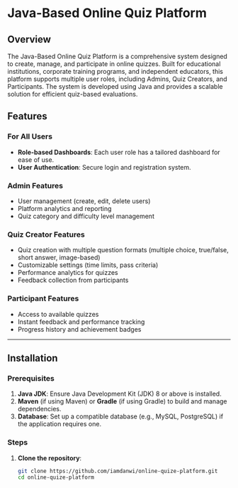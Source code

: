 # Java-Based Online Quiz Platform

## Overview
The Java-Based Online Quiz Platform is a comprehensive system designed to create, manage, and participate in online quizzes. Built for educational institutions, corporate training programs, and independent educators, this platform supports multiple user roles, including Admins, Quiz Creators, and Participants. The system is developed using Java and provides a scalable solution for efficient quiz-based evaluations.

## Features

### For All Users
- **Role-based Dashboards**: Each user role has a tailored dashboard for ease of use.
- **User Authentication**: Secure login and registration system.

### Admin Features
- User management (create, edit, delete users)
- Platform analytics and reporting
- Quiz category and difficulty level management

### Quiz Creator Features
- Quiz creation with multiple question formats (multiple choice, true/false, short answer, image-based)
- Customizable settings (time limits, pass criteria)
- Performance analytics for quizzes
- Feedback collection from participants

### Participant Features
- Access to available quizzes
- Instant feedback and performance tracking
- Progress history and achievement badges

---

## Installation

### Prerequisites
1. **Java JDK**: Ensure Java Development Kit (JDK) 8 or above is installed.
2. **Maven** (if using Maven) or **Gradle** (if using Gradle) to build and manage dependencies.
3. **Database**: Set up a compatible database (e.g., MySQL, PostgreSQL) if the application requires one.

### Steps
1. **Clone the repository**:
   ```bash
   git clone https://github.com/iamdanwi/online-quize-platform.git
   cd online-quize-platform
